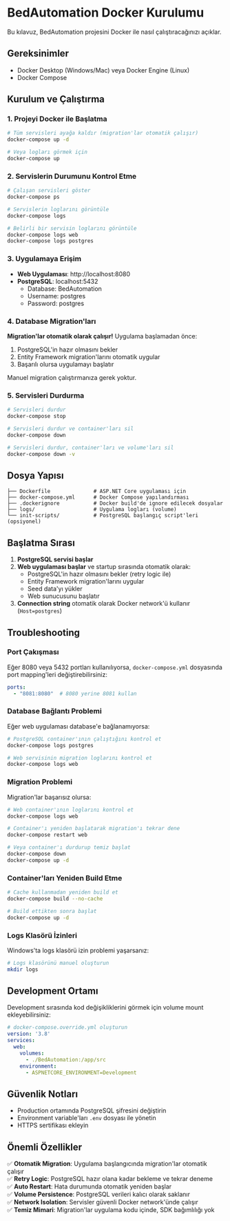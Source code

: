 # BedAutomation Docker Kurulumu

Bu kılavuz, BedAutomation projesini Docker ile nasıl çalıştıracağınızı açıklar.

## Gereksinimler

- Docker Desktop (Windows/Mac) veya Docker Engine (Linux)
- Docker Compose

## Kurulum ve Çalıştırma

### 1. Projeyi Docker ile Başlatma

```bash
# Tüm servisleri ayağa kaldır (migration'lar otomatik çalışır)
docker-compose up -d

# Veya logları görmek için
docker-compose up
```

### 2. Servislerin Durumunu Kontrol Etme

```bash
# Çalışan servisleri göster
docker-compose ps

# Servislerin loglarını görüntüle
docker-compose logs

# Belirli bir servisin loglarını görüntüle
docker-compose logs web
docker-compose logs postgres
```

### 3. Uygulamaya Erişim

- **Web Uygulaması**: http://localhost:8080
- **PostgreSQL**: localhost:5432
  - Database: BedAutomation
  - Username: postgres
  - Password: postgres

### 4. Database Migration'ları

**Migration'lar otomatik olarak çalışır!** Uygulama başlamadan önce:

1. PostgreSQL'in hazır olmasını bekler
2. Entity Framework migration'larını otomatik uygular  
3. Başarılı olursa uygulamayı başlatır

Manuel migration çalıştırmanıza gerek yoktur.

### 5. Servisleri Durdurma

```bash
# Servisleri durdur
docker-compose stop

# Servisleri durdur ve container'ları sil
docker-compose down

# Servisleri durdur, container'ları ve volume'ları sil
docker-compose down -v
```

## Dosya Yapısı

```
├── Dockerfile              # ASP.NET Core uygulaması için
├── docker-compose.yml      # Docker Compose yapılandırması
├── .dockerignore           # Docker build'de ignore edilecek dosyalar
├── logs/                   # Uygulama logları (volume)
└── init-scripts/           # PostgreSQL başlangıç script'leri (opsiyonel)
```

## Başlatma Sırası

1. **PostgreSQL servisi başlar**
2. **Web uygulaması başlar** ve startup sırasında otomatik olarak:
   - PostgreSQL'in hazır olmasını bekler (retry logic ile)
   - Entity Framework migration'larını uygular
   - Seed data'yı yükler
   - Web sunucusunu başlatır
3. **Connection string** otomatik olarak Docker network'ü kullanır (`Host=postgres`)

## Troubleshooting

### Port Çakışması
Eğer 8080 veya 5432 portları kullanılıyorsa, `docker-compose.yml` dosyasında port mapping'leri değiştirebilirsiniz:

```yaml
ports:
  - "8081:8080"  # 8080 yerine 8081 kullan
```

### Database Bağlantı Problemi
Eğer web uygulaması database'e bağlanamıyorsa:

```bash
# PostgreSQL container'ının çalıştığını kontrol et
docker-compose logs postgres

# Web servisinin migration loglarını kontrol et
docker-compose logs web
```

### Migration Problemi

Migration'lar başarısız olursa:

```bash
# Web container'ının loglarını kontrol et
docker-compose logs web

# Container'ı yeniden başlatarak migration'ı tekrar dene
docker-compose restart web

# Veya container'ı durdurup temiz başlat
docker-compose down
docker-compose up -d
```

### Container'ları Yeniden Build Etme

```bash
# Cache kullanmadan yeniden build et
docker-compose build --no-cache

# Build ettikten sonra başlat
docker-compose up -d
```

### Logs Klasörü İzinleri

Windows'ta logs klasörü izin problemi yaşarsanız:

```bash
# Logs klasörünü manuel oluşturun
mkdir logs
```

## Development Ortamı

Development sırasında kod değişikliklerini görmek için volume mount ekleyebilirsiniz:

```yaml
# docker-compose.override.yml oluşturun
version: '3.8'
services:
  web:
    volumes:
      - ./BedAutomation:/app/src
    environment:
      - ASPNETCORE_ENVIRONMENT=Development
```

## Güvenlik Notları

- Production ortamında PostgreSQL şifresini değiştirin
- Environment variable'ları `.env` dosyası ile yönetin
- HTTPS sertifikası ekleyin

## Önemli Özellikler

✅ **Otomatik Migration**: Uygulama başlangıcında migration'lar otomatik çalışır  
✅ **Retry Logic**: PostgreSQL hazır olana kadar bekleme ve tekrar deneme  
✅ **Auto Restart**: Hata durumunda otomatik yeniden başlar  
✅ **Volume Persistence**: PostgreSQL verileri kalıcı olarak saklanır  
✅ **Network Isolation**: Servisler güvenli Docker network'ünde çalışır  
✅ **Temiz Mimari**: Migration'lar uygulama kodu içinde, SDK bağımlılığı yok 
